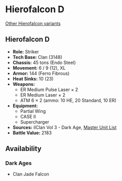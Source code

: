 # Hierofalcon D

[Other Hierofalcon variants](../hierofalcon.md)

## Hierofalcon D
- **Role:** Striker
- **Tech Base:** Clan (3148)
- **Chassis:** 45 tons (Endo Steel)
- **Movement:** 6 / 9 (12), XL
- **Armor:** 144 (Ferro Fibrous)
- **Heat Sinks:** 10 (23)
- **Weapons:**
  - ER Medium Pulse Laser × 2
  - ER Medium Laser × 2
  - ATM 6 × 2 (ammo: 10 HE, 20 Standard, 10 ER)
- **Equipment:**
  - Partial Wing
  - CASE II
  - Supercharger
- **Sources:** ilClan Vol 3 - Dark Age, [Master Unit List](http://masterunitlist.info/Unit/Details/7488/hierofalcon-d)
- **Battle Value:** 2183

## Availability

### Dark Ages
- Clan Jade Falcon

